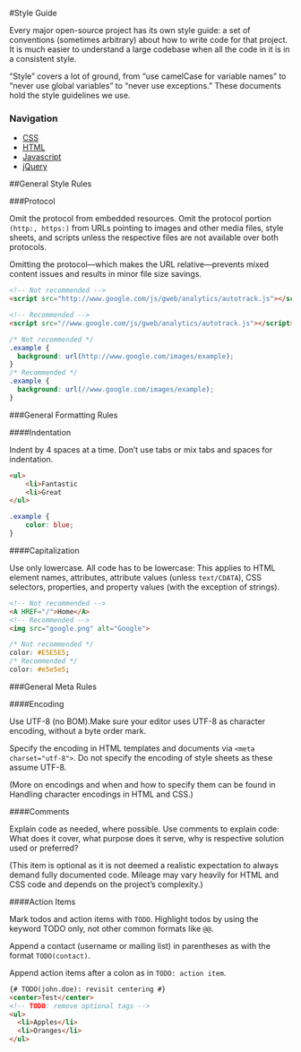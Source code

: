 #Style Guide

Every major open-source project has its own style guide: a set of conventions (sometimes arbitrary) about how to write code for that project. It is much easier to understand a large codebase when all the code in it is in a consistent style.

“Style” covers a lot of ground, from “use camelCase for variable names” to “never use global variables” to “never use exceptions.” These documents hold the style guidelines we use.

### Navigation

* [CSS](css.md)
* [HTML](html.md)
* [Javascript](javascript.md)
* [jQuery](jquery.md)

##General Style Rules

###Protocol

Omit the protocol from embedded resources.
Omit the protocol portion `(http:, https:)` from URLs pointing to images and other media files, style sheets, and scripts unless the respective files are not available over both protocols.

Omitting the protocol—which makes the URL relative—prevents mixed content issues and results in minor file size savings.

```html
<!-- Not recommended -->
<script src="http://www.google.com/js/gweb/analytics/autotrack.js"></script>

<!-- Recommended -->
<script src="//www.google.com/js/gweb/analytics/autotrack.js"></script>
```
```css
/* Not recommended */
.example {
  background: url(http://www.google.com/images/example);
}
/* Recommended */
.example {
  background: url(//www.google.com/images/example);
}
```

###General Formatting Rules

####Indentation

Indent by 4 spaces at a time. Don’t use tabs or mix tabs and spaces for indentation.

```html
<ul>
	<li>Fantastic
	<li>Great
</ul>
```
```css
.example {
 	color: blue;
}
```

####Capitalization

Use only lowercase. All code has to be lowercase: This applies to HTML element names, attributes, attribute values (unless `text/CDATA`), CSS selectors, properties, and property values (with the exception of strings).

```html
<!-- Not recommended -->
<A HREF="/">Home</A>
<!-- Recommended -->
<img src="google.png" alt="Google">
```
```css
/* Not recommended */
color: #E5E5E5;
/* Recommended */
color: #e5e5e5;
```

###General Meta Rules

####Encoding

Use UTF-8 (no BOM).Make sure your editor uses UTF-8 as character encoding, without a byte order mark.

Specify the encoding in HTML templates and documents via `<meta charset="utf-8">`. Do not specify the encoding of style sheets as these assume UTF-8.

(More on encodings and when and how to specify them can be found in Handling character encodings in HTML and CSS.)

####Comments

Explain code as needed, where possible.
Use comments to explain code: What does it cover, what purpose does it serve, why is respective solution used or preferred?

(This item is optional as it is not deemed a realistic expectation to always demand fully documented code. Mileage may vary heavily for HTML and CSS code and depends on the project’s complexity.)

####Action Items

Mark todos and action items with `TODO`. Highlight todos by using the keyword TODO only, not other common formats like `@@`.

Append a contact (username or mailing list) in parentheses as with the format `TODO(contact)`.

Append action items after a colon as in `TODO: action item`.

```html
{# TODO(john.doe): revisit centering #}
<center>Test</center>
<!-- TODO: remove optional tags -->
<ul>
  <li>Apples</li>
  <li>Oranges</li>
</ul>
```

